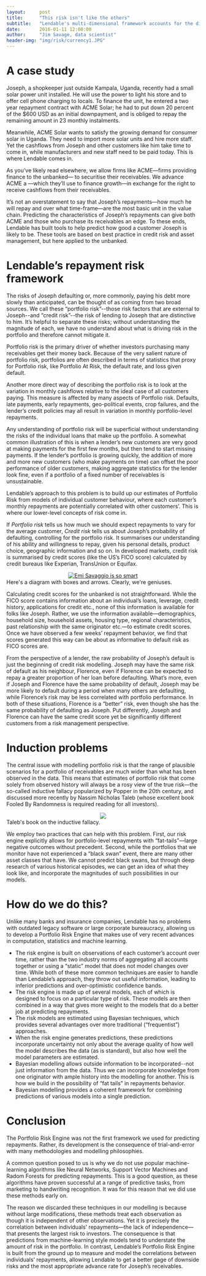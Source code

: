 ```yaml
---
layout:     post
title:      "This risk isn't like the others"
subtitle:   "Lendable's multi-dimensional framework accounts for the different kinds of risk, and how they affect portfolio volatility"
date:       2016-01-11 12:00:00
author:     "Jim Savage, data scientist"
header-img: "img/risk/currency1.JPG"
---
```


# **A case study**

Joseph, a shopkeeper just outside Kampala, Uganda, recently had a small solar power unit installed. He will use the power to light his store and to offer cell phone charging to locals. To finance the unit, he entered a two year repayment contract with ACME Solar; he had to put down 20 percent of the $600 USD as an initial downpayment, and is obliged to repay the remaining amount in 23 monthly instalments.
 
Meanwhile, ACME Solar wants to satisfy the growing demand for consumer solar in Uganda. They need to import more solar units and hire more staff. Yet the cashflows from Joseph and other customers like him take time to come in, while manufacturers and new staff need to be paid today. This is where Lendable comes in.
 
As you’ve likely read elsewhere, we allow firms like ACME—firms providing finance to the unbanked— to securitise their receivables. We advance ACME a —which they’ll use to finance growth—in exchange for the right to receive cashflows from their receivables.
 
It’s not an overstatement to say that Joseph’s repayments—how much he will repay and over what time-frame—are the most basic unit in the value chain. Predicting the characteristics of Joseph’s repayments can give both ACME and those who purchase its receivables an edge. To these ends, Lendable has built tools to help predict how good a customer Joseph is likely to be. These tools are based on best practice in credit risk and asset management, but here applied to the unbanked.

# **Lendable’s repayment risk framework**

The risks of Joseph defaulting or, more commonly, paying his debt more slowly than anticipated, can be thought of as coming from two broad sources. We call these “portfolio risk”--those risk factors that are external to Joseph--and “credit risk”--the risk of lending to Joseph that are distinctive to him. It’s helpful to separate these risks; without understanding the magnitude of each, we have no understand about what is driving risk in the portfolio and therefore cannot mitigate it.
 
Portfolio risk is the primary driver of whether investors purchasing many receivables get their money back. Because of the very salient nature of portfolio risk, portfolios are often described in terms of statistics that proxy for Portfolio risk, like Portfolio At Risk, the default rate, and loss given default.
 
Another more direct way of describing the portfolio risk is to look at the variation in monthly cashflows relative to the ideal case of all customers paying. This measure is affected by many aspects of Portfolio risk. Defaults, late payments, early repayments, geo-political events, crop failures, and the lender’s credit policies may all result in variation in monthly portfolio-level repayments.
 
Any understanding of portfolio risk will be superficial without understanding the risks of the individual loans that make up the portfolio. A somewhat common illustration of this is when a lender’s new customers are very good at making payments for the first few months, but then tend to start missing payments. If the lender’s portfolio is growing quickly, the addition of more and more new customers (who make payments on time) can offset the poor performance of older customers, making aggregate statistics for the lender look fine, even if a portfolio of a fixed number of receivables is unsustainable.
 
Lendable’s approach to this problem is to build up our estimates of Portfolio Risk from models of individual customer behaviour, where each customer’s monthly repayments are potentially correlated with other customers’. This is where our lower-level concepts of risk come in.
 
If _Portfolio risk_ tells us how much we should expect repayments to vary for the average customer, _Credit risk_ tells us about Joseph’s probability of defaulting, controlling for the portfolio risk. It summarises our understanding of his ability and willingness to repay, given his personal details, product choice, geographic information and so on. In developed markets, credit risk is summarised by credit scores (like the US’s FICO score) calculated by credit bureaus like Experian, TransUnion or Equifax.



<a href="#">
    <center><img src="{{ site.baseurl }}/img/risk/diagram.png" alt="Emi Savaggio is so smart"></center>
</a>
<span class="caption text-muted">Here's a diagram with boxes and arrows.  Clearly, we're geniuses.</span>


Calculating credit scores for the unbanked is not straightforward. While the FICO score contains information about an individual’s loans, leverage, credit history, applications for credit etc., none of this information is available for folks like Joseph. Rather, we use the information available—demographics, household size, household assets, housing type, regional characteristics, past relationship with the same originator etc.—to estimate credit scores. Once we have observed a few weeks’ repayment behavior, we find that scores generated this way can be about as informative to default risk as FICO scores are.
 
From the perspective of a lender, the raw probability of Joseph’s default is just the beginning of credit risk modelling. Joseph may have the same risk of default as his neighbour, Florence, even if Florence can be expected to repay a greater proportion of her loan before defaulting. What’s more, even if Joseph and Florence have the same probability of default, Joseph may be more likely to default during a period when many others are defaulting, while Florence’s risk may be less correlated with portfolio performance. In both of these situations, Florence is a “better” risk, even though she has the same probability of defaulting as Joseph. Put differently, Joseph and Florence can have the same credit score yet be significantly different customers from a risk management perspective.




# **Induction problems**

The central issue with modelling portfolio risk is that the range of plausible scenarios for a portfolio of receivables are much wider than what has been observed in the data. This means that estimates of portfolio risk that come solely from observed history will always be a rosy view of the true risk—the so-called inductive fallacy popularized by Popper in the 20th century, and discussed more recently by Nassim Nicholas Taleb (whose excellent book Fooled By Randomness is required reading for all investors).

<a href="{{ site.baseurl }}/img/risk/random.jpg">
    <center><img src="{{ site.baseurl }}/img/risk/random.jpg"></center>
</a>
<span class="caption text-muted">Taleb's book on the inductive fallacy.</span>



We employ two practices that can help with this problem. First, our risk engine explicitly allows for portfolio-level repayments with “fat-tails”—large negative outcomes without precedent. Second, while the portfolios that we monitor have not experienced a “black swan” event, there are many other asset classes that have. We cannot predict black swans, but through deep research of various historical episodes, we can get an idea of what they look like, and incorporate the magnitudes of such possibilities in our models.


# **How do we do this?**


Unlike many banks and insurance companies, Lendable has no problems with outdated legacy software or large corporate bureaucracy, allowing us to develop a Portfolio Risk Engine that makes use of very recent advances in computation, statistics and machine learning.


- The risk engine is built on observations of each customer’s account over time, rather than the two industry norms of aggregating all accounts together or using a “static” model that does not model changes over time. While both of these more common techniques are easier to handle than Lendable’s approach, they throw out useful information, leading to inferior predictions and over-optimistic confidence bands.  
- The risk engine is made up of several models, each of which is designed to focus on a particular type of risk. These models are then combined in a way that gives more weight to the models that do a better job at predicting repayments.  
- The risk models are estimated using Bayesian techniques, which provides several advantages over more traditional (“frequentist”) approaches.  
- When the risk engine generates predictions, these predictions incorporate uncertainty not only about the average quality of how well the model describes the data (as is standard), but also how well the model parameters are estimated.  
- Bayesian modelling allows outside information to be incorporated--not just information from the data. Thus we can incorporate knowledge from one originator with ample history into the modelling for another. This is how we build in the possibility of “fat tails” in repayments behavior.  
- Bayesian modelling provides a coherent framework for combining predictions of various models into a single prediction.

# **Conclusion**  

The Portfolio Risk Engine was not the first framework we used for predicting repayments. Rather, its development is the consequence of trial-and-error with many methodologies and modelling philosophies.
 
A common question posed to us is why we do not use popular machine-learning algorithms like Neural Networks, Support Vector Machines and Radom Forests for predicting repayments. This is a good question, as these algorithms have proven successful at a range of predictive tasks, from marketing to handwriting recognition. It was for this reason that we did use these methods early on.
 
The reason we discarded these techniques in our modelling is because without large modifications, these methods treat each observation as though it is independent of other observations. Yet it is precisely the correlation between individuals’ repayments—the lack of independence—that presents the largest risk to investors. The consequence is that predictions from machine-learning style models tend to understate the amount of risk in the portfolio. In contrast, Lendable’s Portfolio Risk Engine is built from the ground up to measure and model the correlations between individuals’ repayments, allowing Lendable to get a better gage of downside risks and the most appropriate advance rate for Joseph’s receivables.

